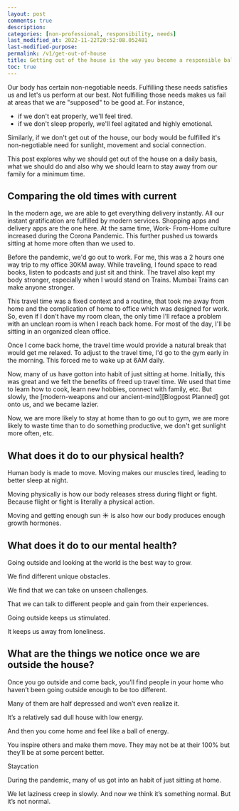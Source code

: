 ```yaml
---
layout: post
comments: true
description: 
categories: [non-professional, responsibility, needs]
last_modified_at: 2022-11-22T20:52:08.052481
last-modified-purpose: 
permalink: /v1/get-out-of-house
title: Getting out of the house is the way you become a responsible ball of energy.
toc: true
---
```


Our body has certain non-negotiable needs. Fulfilling these needs satisfies us and let's us perform at our best. Not fulfilling those needs makes us fail at areas that we are "supposed" to be good at. For instance, 

- if we don't eat properly, we'll feel tired.
- if we don't sleep properly, we'll feel agitated and highly emotional.

Similarly, if we don't get out of the house, our body would be fulfilled it's non-negotiable need for sunlight, movement and social connection.

This post explores why we should get out of the house on a daily basis, what we should do and also why we should learn to stay away from our family for a minimum time.

## Comparing the old times with current

In the modern age, we are able to get everything delivery instantly. All our instant gratification are fulfilled by modern services. Shopping apps and delivery apps are the one here. At the same time, Work- From-Home culture increased during the Corona Pandemic. This further pushed us towards sitting at home more often than we used to.

Before the pandemic, we'd go out to work. For me, this was a 2 hours one way trip to my office 30KM away. While traveling, I found space to read books, listen to podcasts and just sit and think. The travel also kept my body stronger, especially when I would stand on Trains. Mumbai Trains can make anyone stronger.

This travel time was a fixed context and a routine, that took me away from home and the complication of home to office which was designed for work. So, even if I don't have my room clean, the only time I'll reface a problem with an unclean room is when I reach back home. For most of the day, I'll be sitting in an organized clean office.

Once I come back home, the travel time would provide a natural break that would get me relaxed. To adjust to the travel time, I'd go to the gym early in the morning. This forced me to wake up at 6AM daily.

Now, many of us have gotton into habit of just sitting at home. Initially, this was great and we felt the benefits of freed up travel time. We used that time to learn how to cook, learn new hobbies, connect with family, etc. But slowly, the [modern-weapons and our ancient-mind][Blogpost Planned] got onto us, and we became lazier.

Now, we are more likely to stay at home than to go out to gym, we are more likely to waste time than to do something productive, we don't get sunlight more often, etc.

## What does it do to our physical health?

Human body is made to move. Moving makes our muscles tired, leading to better sleep at night.

Moving physically is how our body releases stress during flight or fight. Because flight or fight is literally a physical action.

Moving and getting enough sun ☀️ is also how our body produces enough growth hormones.

## What does it do to our mental health?

Going outside and looking at the world is the best way to grow.

We find different unique obstacles.

We find that we can take on unseen challenges.

That we can talk to different people and gain from their experiences.

Going outside keeps us stimulated.

It keeps us away from loneliness.

## What are the things we notice once we are outside the house?

Once you go outside and come back, you’ll find people in your home who haven’t been going outside enough to be too different.

Many of them are half depressed and won’t even realize it.

It’s a relatively sad dull house with low energy.

And then you come home and feel like a ball of energy.

You inspire others and make them move. They may not be at their 100% but they’ll be at some percent better.

Staycation

During the pandemic, many of us got into an habit of just sitting at home.

We let laziness creep in slowly. And now we think it’s something normal. But it’s not normal.
